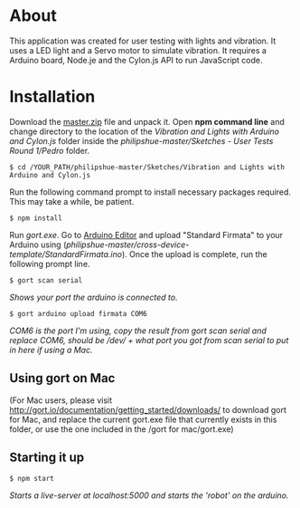 # About

This application was created for user testing with lights and vibration. It uses a LED light and a Servo motor to simulate vibration. It requires a Arduino board, Node.je and the Cylon.js API to run JavaScript code.
# Installation

Download the [master.zip](https://github.com/tanerolcxy/philipshue/archive/master.zip) file and unpack it. Open **npm command line** and change directory to the location of the *Vibration and Lights with Arduino and Cylon.js* folder inside the *philipshue-master/Sketches - User Tests Round 1/Pedro* folder. 
```
$ cd /YOUR_PATH/philipshue-master/Sketches/Vibration and Lights with Arduino and Cylon.js
```
Run the following command prompt to install necessary packages required. This may take a while, be patient.
```
$ npm install
```
Run *gort.exe*.
Go to [Arduino Editor](https://create.arduino.cc/) and upload "Standard Firmata" to your Arduino using (*philipshue-master/cross-device-template/StandardFirmata.ino*). Once the upload is complete, run the following prompt line. 
```
$ gort scan serial
```
*Shows your port the arduino is connected to.*
```
$ gort arduino upload firmata COM6
```
*COM6 is the port I'm using, copy the result from gort scan serial and replace COM6, should be /dev/ + what port you got from scan serial to put in here if using a Mac.*


## Using gort on Mac
(For Mac users, please visit http://gort.io/documentation/getting_started/downloads/ to download gort for Mac, and replace the current gort.exe file that currently exists in this folder, or use the one included in the /gort for mac/gort.exe)

## Starting it up
```
$ npm start
```
*Starts a live-server at localhost:5000 and starts the 'robot' on the arduino.*




